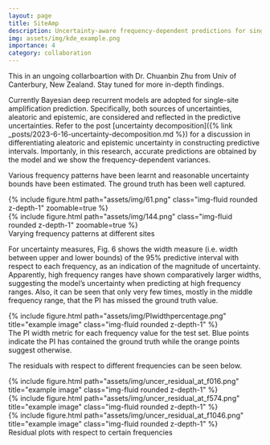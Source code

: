 ```yaml
---
layout: page
title: SiteAmp
description: Uncertainty-aware frequency-dependent predictions for single site amplification
img: assets/img/kde_example.png
importance: 4
category: collaboration
---
```

This in an ungoing collarboartion with Dr. Chuanbin Zhu from Univ of Canterbury, New Zealand. Stay tuned for more in-depth findings. 

Currently Bayesian deep recurrent models are adopted for single-site amplification prediction. Specifically, both sources of uncertainties, aleatoric and epistemic, are considered and reflected in the predictive uncertainties. Refer to the post [uncertainty decomposition]({% link _posts/2023-6-16-uncertainty-decomposition.md %}) for a discussion in differentiating aleatoric and epistemic uncertainty in constructing predictive intervals. Importanly, in this research, accurate predictions are obtained by the model and we show the frequency-dependent variances. 

Various frequency patterns have been learnt and reasonable uncertainty bounds have been estimated. The ground truth has been well captured.

<div class="row mt-3">
    <div class="col-sm mt-3 mt-md-0">
        {% include figure.html path="assets/img/61.png" class="img-fluid rounded z-depth-1" zoomable=true %}
    </div>
    <div class="col-sm mt-3 mt-md-0">
        {% include figure.html path="assets/img/144.png" class="img-fluid rounded z-depth-1" zoomable=true %}
    </div>
</div>
<div class="caption">
    Varying frequency patterns at different sites
</div>

For uncertainty measures, Fig. 6 shows the width measure (i.e. width between upper and lower bounds) of the 95% predictive interval with respect to each frequency, as an indication of the magnitude of uncertainty. Apparently, high frequency ranges have shown comparatively larger widths, suggesting
the model’s uncertainty when predicting at high frequency ranges. Also, it can be seen that only very few times, mostly in the middle frequency range, that the PI has missed the ground truth value. 

<div class="row">
    <div class="text-center">
        {% include figure.html path="assets/img/PIwidthpercentage.png" title="example image" class="img-fluid rounded z-depth-1" %}
    </div>
</div>
<div class="caption">
    The PI width metric for each frequency value for the test set. Blue points
    indicate the PI has contained the ground truth while the orange points suggest otherwise.
</div>

The residuals with respect to different frequencies can be seen below.

<div class="row">
    <div class="col-sm mt-3 mt-md-0">
        {% include figure.html path="assets/img/uncer_residual_at_f016.png" title="example image" class="img-fluid rounded z-depth-1" %}
    </div>
    <div class="col-sm mt-3 mt-md-0">
        {% include figure.html path="assets/img/uncer_residual_at_f574.png" title="example image" class="img-fluid rounded z-depth-1" %}
    </div>
    <div class="col-sm mt-3 mt-md-0">
        {% include figure.html path="assets/img/uncer_residual_at_f1046.png" title="example image" class="img-fluid rounded z-depth-1" %}
    </div>
</div>
<div class="caption">
    Residual plots with respect to certain frequencies
</div>
